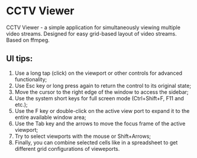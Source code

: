 # CCTV Viewer

CCTV Viewer - a simple application for simultaneously viewing multiple video streams. Designed for easy grid-based layout of video streams.
Based on ffmpeg.

## UI tips:
1. Use a long tap (click) on the viewport or other controls for advanced functionality;
2. Use Esc key or long press again to return the control to its original state;
3. Move the cursor to the right edge of the window to access the sidebar;
4. Use the system short keys for full screen mode (Ctrl+Shift+F, F11 and etc.);
5. Use the F key or double-click on the active view port to expand it to the entire available window area;
6. Use the Tab key and the arrows to move the focus frame of the active viewport;
7. Try to select viewports with the mouse or Shift+Arrows;
8. Finally, you can combine selected cells like in a spreadsheet to get different grid configurations of vieweports.
